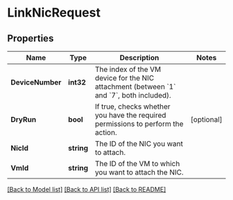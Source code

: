 # LinkNicRequest

## Properties

Name | Type | Description | Notes
------------ | ------------- | ------------- | -------------
**DeviceNumber** | **int32** | The index of the VM device for the NIC attachment (between &#x60;1&#x60; and &#x60;7&#x60;, both included). | 
**DryRun** | **bool** | If true, checks whether you have the required permissions to perform the action. | [optional] 
**NicId** | **string** | The ID of the NIC you want to attach. | 
**VmId** | **string** | The ID of the VM to which you want to attach the NIC. | 

[[Back to Model list]](../README.md#documentation-for-models) [[Back to API list]](../README.md#documentation-for-api-endpoints) [[Back to README]](../README.md)



